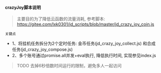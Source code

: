 #### crazyJoy脚本说明

> 主要目的为了降低云函数的流量消耗, 参考脚本: https://gitee.com/lxk0301/jd_scripts/blob/master/jd_crazy_joy_coin.js

`关键点`

* 1、将挂机任务拆分为2个定时任务: 金币任务(jd_crazy_joy_collect.js)
和合成任务(jd_crazy_joy_compose.js)
* 2、多个账号通过promise.all并发+eval执行, 降低执行时间, 实现参见index.js

> TODO 去掉6秒倍数时间运行的限制，避免多人一起访问

